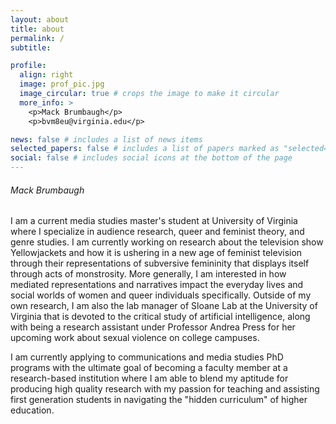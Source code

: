 ```yaml
---
layout: about
title: about
permalink: /
subtitle: 

profile:
  align: right
  image: prof_pic.jpg
  image_circular: true # crops the image to make it circular
  more_info: >
    <p>Mack Brumbaugh</p>
    <p>bvm8eu@virginia.edu</p>

news: false # includes a list of news items
selected_papers: false # includes a list of papers marked as "selected={true}"
social: false # includes social icons at the bottom of the page
---
```



###### Mack Brumbaugh

I am a current media studies master's student at University of Virginia where I specialize in audience research, queer and feminist theory, and genre studies. I am currently working on research about the television show Yellowjackets and how it is ushering in a new age of feminist television through their representations of subversive femininity that displays itself through acts of monstrosity. More generally, I am interested in how mediated representations and narratives impact the everyday lives and social worlds of women and queer individuals specifically. Outside of my own research, I am also the lab manager of Sloane Lab at the University of Virginia that is devoted to the critical study of artificial intelligence, along with being a research assistant under Professor Andrea Press for her upcoming work about sexual violence on college campuses. 

I am currently applying to communications and media studies PhD programs with the ultimate goal of becoming a faculty member at a research-based institution where I am able to blend my aptitude for producing high quality research with my passion for teaching and assisting first generation students in navigating the "hidden curriculum" of higher education.
